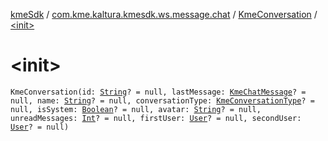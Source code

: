 [kmeSdk](../../index.md) / [com.kme.kaltura.kmesdk.ws.message.chat](../index.md) / [KmeConversation](index.md) / [&lt;init&gt;](./-init-.md)

# &lt;init&gt;

`KmeConversation(id: `[`String`](https://kotlinlang.org/api/latest/jvm/stdlib/kotlin/-string/index.html)`? = null, lastMessage: `[`KmeChatMessage`](../-kme-chat-message/index.md)`? = null, name: `[`String`](https://kotlinlang.org/api/latest/jvm/stdlib/kotlin/-string/index.html)`? = null, conversationType: `[`KmeConversationType`](../../com.kme.kaltura.kmesdk.ws.message.type/-kme-conversation-type/index.md)`? = null, isSystem: `[`Boolean`](https://kotlinlang.org/api/latest/jvm/stdlib/kotlin/-boolean/index.html)`? = null, avatar: `[`String`](https://kotlinlang.org/api/latest/jvm/stdlib/kotlin/-string/index.html)`? = null, unreadMessages: `[`Int`](https://kotlinlang.org/api/latest/jvm/stdlib/kotlin/-int/index.html)`? = null, firstUser: `[`User`](-user/index.md)`? = null, secondUser: `[`User`](-user/index.md)`? = null)`